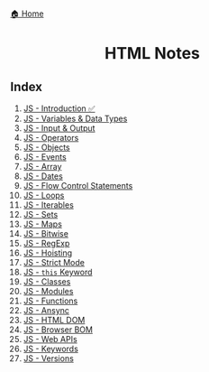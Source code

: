 <p><a href="../../README.md">🏠 Home</a></p>

<center><h1> HTML Notes </h1> </center>

<h2> Index </h2>

1. [JS - Introduction ✅](./notes/1.%20JS%20-%20Introduction.md)
2. [JS - Variables & Data Types]()
3. [JS - Input & Output]()
4. [JS - Operators]()
5. [JS - Objects]()
6. [JS - Events]()
7. [JS - Array]()
8. [JS - Dates]()
9.  [JS - Flow Control Statements]()
10. [JS - Loops]()
11. [JS - Iterables]()
12. [JS - Sets]()
13. [JS - Maps]()
14. [JS - Bitwise]()
15. [JS - RegExp]()
16. [JS - Hoisting]()
17. [JS - Strict Mode]()
18. [JS - `this` Keyword]()
19. [JS - Classes]()
20. [JS - Modules]()
21. [JS - Functions]()
22. [JS - Ansync]()
23. [JS - HTML DOM]()
24. [JS - Browser BOM]()
25. [JS - Web APIs]()
26. [JS - Keywords]()
27. [JS - Versions]()